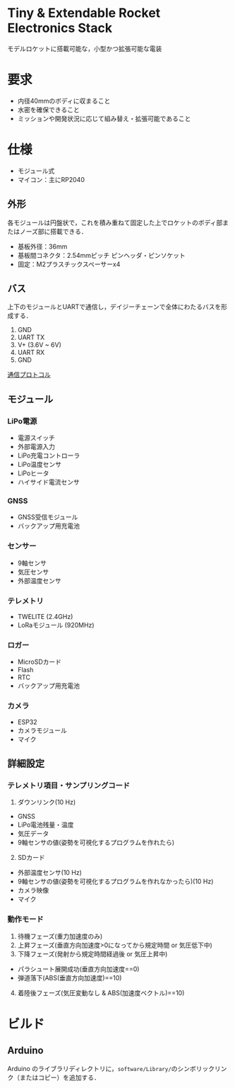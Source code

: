 # Tiny & Extendable Rocket Electronics Stack

モデルロケットに搭載可能な，小型かつ拡張可能な電装


# 要求

- 内径40mmのボディに収まること
- 水密を確保できること
- ミッションや開発状況に応じて組み替え・拡張可能であること


# 仕様

- モジュール式
- マイコン：主にRP2040

## 外形

各モジュールは円盤状で，これを積み重ねて固定した上でロケットのボディ部またはノーズ部に搭載できる．

- 基板外径：36mm
- 基板間コネクタ：2.54mmピッチ ピンヘッダ・ピンソケット
- 固定：M2プラスチックスペーサーx4

## バス

上下のモジュールとUARTで通信し，デイジーチェーンで全体にわたるバスを形成する．

1. GND
2. UART TX
3. V+ (3.6V ~ 6V)
4. UART RX
5. GND

[通信プロトコル](https://github.com/wasa-rockoon/WCCP)

## モジュール

### LiPo電源

- 電源スイッチ
- 外部電源入力
- LiPo充電コントローラ
- LiPo温度センサ
- LiPoヒータ
- ハイサイド電流センサ

### GNSS

- GNSS受信モジュール
- バックアップ用充電池


### センサー

- 9軸センサ
- 気圧センサ
- 外部温度センサ

### テレメトリ

- TWELITE (2.4GHz)
- LoRaモジュール (920MHz)

### ロガー

- MicroSDカード
- Flash
- RTC
- バックアップ用充電池


### カメラ

- ESP32
- カメラモジュール
- マイク

## 詳細設定

### テレメトリ項目・サンプリングコード

1. ダウンリンク(10 Hz)
- GNSS
- LiPo電池残量・温度
- 気圧データ
- 9軸センサの値(姿勢を可視化するプログラムを作れたら)

2. SDカード
- 外部温度センサ(10 Hz)
- 9軸センサの値(姿勢を可視化するプログラムを作れなかったら)(10 Hz)
- カメラ映像
- マイク

### 動作モード

1. 待機フェーズ(重力加速度のみ)
2. 上昇フェーズ(垂直方向加速度>0になってから規定時間 or 気圧低下中)
3. 下降フェーズ(発射から規定時間経過後 or 気圧上昇中)
- パラシュート展開成功(垂直方向加速度==0)
- 弾道落下(ABS(垂直方向加速度)==10)
4. 着陸後フェーズ(気圧変動なし & ABS(加速度ベクトル)==10)


# ビルド

## Arduino

Arduino のライブラリディレクトリに，`software/Library/`のシンボリックリンク（またはコピー）を追加する．
